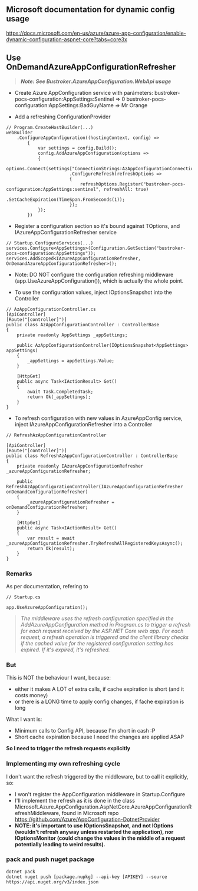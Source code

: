 ## Microsoft documentation for dynamic config usage
https://docs.microsoft.com/en-us/azure/azure-app-configuration/enable-dynamic-configuration-aspnet-core?tabs=core3x

## Use OnDemandAzureAppConfigurationRefresher
>**_Note: See Bustroker.AzureAppConfiguration.WebApi usage_**

- Create Azure AppConfiguration service with parámeters:
bustroker-pocs-configuration:AppSettings:Sentinel => 0
bustroker-pocs-configuration:AppSettings:BadGuyName => Mr Orange

- Add a refreshing ConfigurationProvider
```
// Program.CreateHostBuilder(...)
webBuilder                        
    .ConfigureAppConfiguration((hostingContext, config) =>
        {
            var settings = config.Build();
            config.AddAzureAppConfiguration(options =>
            {
                options.Connect(settings["ConnectionStrings:AzAppConfigurationConnectionString"])
                        .ConfigureRefresh(refreshOptions =>
                        {
                            refreshOptions.Register("bustroker-pocs-configuration:AppSettings:sentinel", refreshAll: true)
                                    .SetCacheExpiration(TimeSpan.FromSeconds(1));
                        });
            });
        })
```
- Register a configuration section so it's bound against TOptions, and IAzureAppConfigurationRefresher service
```
// Startup.ConfigureServices(...)
services.Configure<AppSettings>(Configuration.GetSection("bustroker-pocs-configuration:AppSettings"));
services.AddScoped<IAzureAppConfigurationRefresher, OnDemandAzureAppConfigurationRefresher>();
```

- Note: DO NOT configure the configuration refreshing middleware (app.UseAzureAppConfiguration()), which is actually the whole point.

- To use the configuration values, inject IOptionsSnapshot into the Controller
```
// AzAppConfigurationController.cs
[ApiController]
[Route("[controller]")]
public class AzAppConfigurationController : ControllerBase
{
    private readonly AppSettings _appSettings;

    public AzAppConfigurationController(IOptionsSnapshot<AppSettings> appSettings)
    {
        _appSettings = appSettings.Value;
    }

    [HttpGet]
    public async Task<IActionResult> Get()
    {
        await Task.CompletedTask;
        return Ok(_appSettings);
    }
}
```

- To refresh configuration with new values in AzureAppConfig service, inject IAzureAppConfigurationRefresher into a Controller
```
// RefreshAzAppConfigurationController

[ApiController]
[Route("[controller]")]
public class RefreshAzAppConfigurationController : ControllerBase
{
    private readonly IAzureAppConfigurationRefresher _azureAppConfigurationRefresher;

    public RefreshAzAppConfigurationController(IAzureAppConfigurationRefresher onDemandConfigurationRefresher)
    {
        _azureAppConfigurationRefresher = onDemandConfigurationRefresher;
    }

    [HttpGet]
    public async Task<IActionResult> Get()
    {
        var result = await _azureAppConfigurationRefresher.TryRefreshAllRegisteredKeysAsync();
        return Ok(result);
    }
}
```

### Remarks
As per documentation, refering to 
```
// Startup.cs

app.UseAzureAppConfiguration();
```

> _The middleware uses the refresh configuration specified in the AddAzureAppConfiguration method in Program.cs to trigger a refresh for each request received by the ASP.NET Core web app. For each request, a refresh operation is triggered and the client library checks if the cached value for the registered configuration setting has expired. If it's expired, it's refreshed._

### But
This is NOT the behaviour I want, because:
- either it makes A LOT of extra calls, if cache expiration is short (and it costs money)
- or there is a LONG time to apply config changes, if fache expiration is long

What I want is:
- Minimum calls to Config API, because I'm short in cash :P
- Short cache expiration because I need the changes are applied ASAP

**So I need to trigger the refresh requests explicitly**

### Implementing my own refreshing cycle
I don't want the refresh triggered by the middleware, but to call it explicitly, so:
- I won't register the AppConfiguration middleware in Startup.Configure
- I'll implement the refresh as it is done in the class Microsoft.Azure.AppConfiguration.AspNetCore.AzureAppConfigurationRefreshMiddleware, found in Microsoft repo https://github.com/Azure/AppConfiguration-DotnetProvider
- **NOTE: it's important to use IOptionsSnapshot, and not IOptions (wouldn't refresh anyway unless restarted the application), nor IOptionsMonitor (could change the values in the middle of a request potentially leading to weird results).**

### pack and push nuget package
```
dotnet pack
dotnet nuget push [package.nupkg] --api-key [APIKEY] --source https://api.nuget.org/v3/index.json
```